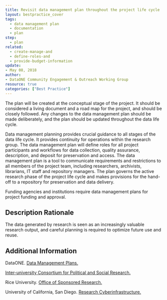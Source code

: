 ```yaml
---
title: Revisit data management plan throughout the project life cycle
layout: bestpractice_cover
tags:
  - data management plan
  - documentation
  - plan
step:
  - plan
related:
  - create-manage-and
  - define-roles-and
  - provide-budget-information
update:
- May 08, 2018
author:
- DataONE Community Engagement & Outreach Working Group
resource: true
categories: ["Best Practice"]
---
```



The plan will be created at the conceptual stage of the project. It should be considered a living document and a road map for the project, and should be closely followed. Any changes to the data management plan should be made deliberately, and the plan should be updated throughout the data life cycle.

Data management planning provides crucial guidance to all stages of the data life cycle. It provides continuity for operations within the research group. The data management plan will define roles for all project participants and workflows for data collection, quality assurance, description, and deposit for preservation and access. The data management plan is a tool to communicate requirements and restrictions to all members of the project team, including researchers, archivists, librarians, IT staff and repository managers. The plan governs the active research phase of the project life cycle and makes provisions for the hand-off to a repository for preservation and data delivery.

Funding agencies and institutions require data management plans for project funding and approval.

## Description Rationale

The data generated by research is seen as an increasingly valuable research output, and careful planning is required to optimize future use and reuse.

## Additional Information

DataONE. [Data Management Plans.](https://www.dataone.org/data-management-planning)

[Inter-university Consortium for Political and Social Research.](https://www.icpsr.umich.edu/icpsrweb/content/datamanagement/dmp/index.html)

Rice University. [Office of Sponsored Research.](https://sparc.rice.edu/data-management)

University of California, San Diego. [Research Cyberinfrastructure.](https://library.ucsd.edu/research-and-collections/data-curation/dmp-samples.html)
